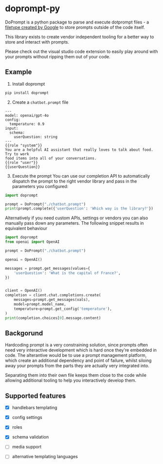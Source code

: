 # doprompt-py
DoPrompt is a python package to parse and execute dotprompt files - a [filetype created by Google](https://firebase.google.com/docs/genkit/dotprompt) to store prompts outside of the code itself.

This library exists to create vendor independent tooling for a better way to store and interact with prompts. 

Please check out the visual studio code extension to easily play around with your prompts without ripping them out of your code.

## Example

1. Install doprompt
```bash
pip install doprompt
```

2. Create a `chatbot.prompt` file
```
---
model: openai/gpt-4o
config:
  temperature: 0.9
input:
  schema:
    userQuestion: string
---
{{role "system"}}
You are a helpful AI assistant that really loves to talk about food. Try to work
food items into all of your conversations.
{{role "user"}}
{{userQuestion}}
```

3. Execute the prompt
You can use our completion API to automatically dispatch the prompt to the right vendor library and pass in the parameters you configured:

```python
import doprompt

prompt = DoPrompt("./chatbot.prompt")
print(prompt.complete({'userQuestion': 'Which way is the library?'})
```

Alternatively if you need custom APIs, settings or vendors you can also manually pass down any parameters.
The following snippet results in equivalent behaviour

```python
import doprompt
from openai import OpenAI

prompt = DoPrompt("./chatbot.prompt")

openai = OpenAI()

messages = prompt.get_messages(values={
    'userQuestion': 'What is the capital of France?',
})


client = OpenAI()
completion = client.chat.completions.create(
    messages=prompt.get_messages(vals),
    model=prompt.model_name,
    temperature=prompt.get_config('temperature'),
)
print(completion.choices[0].message.content)
```

## Backgorund
Hardcoding prompt is a very constraining solution, since prompts often need very interactive development which is hard once they're embedded in code. 
The alterantive would be to use a prompt management platform, which create an additional dependency and point of failure, whilst siloing away your prompts from the parts they are actually very integrated into.

Separating them into their own file keeps them close to the code while allowing additional tooling to help you interactively develop them.

## Supported features
- [x] handlebars templating
- [x] config settings
- [x] roles
- [x] schema validation
- [ ] media support
- [ ] alternative templating languages


